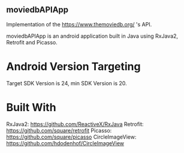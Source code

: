 ## moviedbAPIApp

Implementation of the https://www.themoviedb.org/ 's API.

moviedbAPIApp is an android application built in Java using RxJava2, Retrofit and Picasso.

# Android Version Targeting

Target SDK Version is 24, min SDK Version is 20.

# Built With

RxJava2: https://github.com/ReactiveX/RxJava
Retrofit: https://github.com/square/retrofit
Picasso: https://github.com/square/picasso
CircleImageView: https://github.com/hdodenhof/CircleImageView

